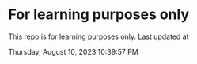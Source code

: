 # For learning purposes only
This repo is for learning purposes only.
Last updated at

Thursday, August 10, 2023 10:39:57 PM

